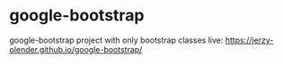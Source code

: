 # google-bootstrap
google-bootstrap project with only bootstrap classes
live: https://jerzy-olender.github.io/google-bootstrap/
